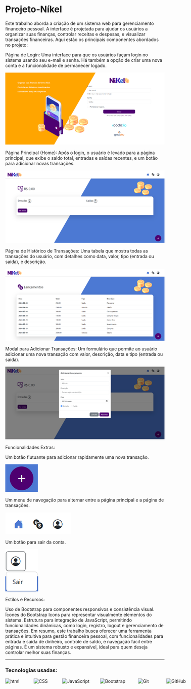 # Projeto-Níkel

Este trabalho aborda a criação de um sistema web para gerenciamento financeiro pessoal. A interface é projetada para ajudar os usuários a organizar suas finanças, controlar receitas e despesas, e visualizar transações financeiras. Aqui estão os principais componentes abordados no projeto:

Página de Login: Uma interface para que os usuários façam login no sistema usando seu e-mail e senha. Há também a opção de criar uma nova conta e a funcionalidade de permanecer logado.

<img src="./imagens/image.png" alt="pagina login">

Página Principal (Home): Após o login, o usuário é levado para a página principal, que exibe o saldo total, entradas e saídas recentes, e um botão para adicionar novas transações.

<img src="./imagens/image-1.png" alt="pagina home">

Página de Histórico de Transações: Uma tabela que mostra todas as transações do usuário, com detalhes como data, valor, tipo (entrada ou saída), e descrição.

<img src="./imagens/image-2.png" alt="pagina Transações">


Modal para Adicionar Transações: Um formulário que permite ao usuário adicionar uma nova transação com valor, descrição, data e tipo (entrada ou saída).

<img src="./imagens/image-3.png" alt="modal para adicionar transações">

Funcionalidades Extras:

Um botão flutuante para adicionar rapidamente uma nova transação.

<img src="./imagens/image-4.png" alt="botão flutuante">

Um menu de navegação para alternar entre a página principal e a página de transações.

<img src="./imagens/image-5.png" alt="menu navegação">

Um botão para sair da conta.

<img src="./imagens/image-6.png" alt="botão para sair">

Estilos e Recursos:

Uso de Bootstrap para componentes responsivos e consistência visual.
Ícones do Bootstrap Icons para representar visualmente elementos do sistema.
Estrutura para integração de JavaScript, permitindo funcionalidades dinâmicas, como login, registro, logout e gerenciamento de transações.
Em resumo, este trabalho busca oferecer uma ferramenta prática e intuitiva para gestão financeira pessoal, com funcionalidades para entrada e saída de dinheiro, controle de saldo, e navegação fácil entre páginas. É um sistema robusto e expansível, ideal para quem deseja controlar melhor suas finanças.
<hr>

### Tecnologias usadas:

<div style="display: flex; gap: 10px">
    <img src="https://img.shields.io/badge/HTML5-E34F26?style=for-the-badge&logo=html5&logoColor=white" alt="html" title="HTML" width="80px" height="32px" />
    <img src="https://img.shields.io/badge/CSS3-1572B6?style=for-the-badge&logo=css3&logoColor=white" alt="CSS" title="CSS" width="80px" height="32px" />
    <img src="https://img.shields.io/badge/JavaScript-F7DF1E?style=for-the-badge&logo=javascript&logoColor=black" alt="JavaScript" title="JavaScript" width="110px" height="32px" />
    <img src="https://img.shields.io/badge/Bootstrap-563D7C?style=for-the-badge&logo=bootstrap&logoColor=white" alt="Bootstrap" title="Bootstrap" width="110px" height="32px" />
    <img src="https://img.shields.io/badge/GIT-E44C30?style=for-the-badge&logo=git&logoColor=white" alt="Git" title="Git" width="80px" height="32px" />
    <img src="https://img.shields.io/badge/GitHub-100000?style=for-the-badge&logo=github&logoColor=white" alt="GitHub" title="GitHub" width="90px" height="32px" />
</div>